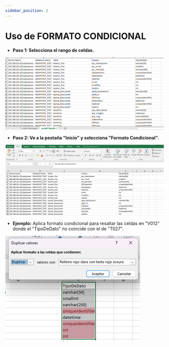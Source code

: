 ```yaml
---
sidebar_position: 2
---
```


# Uso de FORMATO CONDICIONAL

- **Paso 1: Selecciona el rango de celdas.**

![Docs Version Dropdown](./IMG/1.-seleccion.gif)

- **Paso 2: Ve a la pestaña "Inicio" y selecciona "Formato Condicional".**

![Docs Version Dropdown](./IMG/2.formato.gif)

- **Ejemplo:** Aplica formato condicional para resaltar las celdas en "V012" donde el "TipoDeDato" no coincide con el de "T027".

![Docs Version Dropdown](./IMG/3.duplicar.png)

